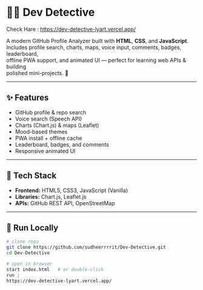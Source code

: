# 🕵️‍♂️ Dev Detective

Check Hare : https://dev-detective-lyart.vercel.app/


A modern GitHub Profile Analyzer built with **HTML**, **CSS**, and **JavaScript**.  
Includes profile search, charts, maps, voice input, comments, badges, leaderboard,  
offline PWA support, and animated UI — perfect for learning web APIs & building  
polished mini-projects. 🚀

---

## ✨ Features
- GitHub profile & repo search  
- Voice search (Speech API)  
- Charts (Chart.js) & maps (Leaflet)  
- Mood-based themes  
- PWA install + offline cache  
- Leaderboard, badges, and comments  
- Responsive animated UI  

---

## 🧠 Tech Stack
- **Frontend:** HTML5, CSS3, JavaScript (Vanilla)  
- **Libraries:** Chart.js, Leaflet.js  
- **APIs:** GitHub REST API, OpenStreetMap  

---

## 🚀 Run Locally
```bash
# clone repo
git clone https://github.com/sudheerrrrit/Dev-Detective.git
cd Dev-Detective

# open in browser
start index.html   # or double-click
run : 
https://dev-detective-lyart.vercel.app/
